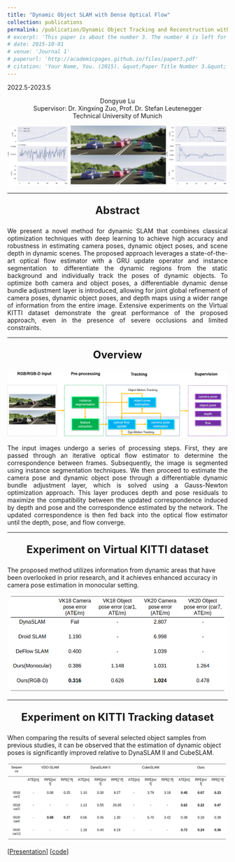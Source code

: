 ```yaml
---
title: "Dynamic Object SLAM with Dense Optical Flow"
collection: publications
permalink: /publication/Dynamic Object Tracking and Reconstruction with Dense Optical Flow
# excerpt: 'This paper is about the number 3. The number 4 is left for future work.'
# date: 2015-10-01
# venue: 'Journal 1'
# paperurl: 'http://academicpages.github.io/files/paper3.pdf'
# citation: 'Your Name, You. (2015). &quot;Paper Title Number 3.&quot; <i>Journal 1</i>. 1(3).'
---
```


2022.5-2023.5

<center>
Dongyue Lu <br /> 
Supervisor: Dr. Xingxing Zuo, Prof. Dr. Stefan Leutenegger <br /> 
Technical University of Munich 
</center>


<!-- <p align = "center">
<img src = ../files/overview.png alt = 'scene' height = 10% width = 80% />
<img src = ../files/result.png alt = 'scene' height = 10% width = 80% />
</p> -->

![thesis](../files/new_thesis.png)

---

<p style="text-align: center; font-size: 24px;"><strong>Abstract</strong></p>
<p align = "justify"> 
We present a novel method for dynamic SLAM that combines classical optimization
techniques with deep learning to achieve high accuracy and robustness in estimating camera
poses, dynamic object poses, and scene depth in dynamic scenes. The
proposed approach leverages a state-of-the-art optical flow estimator with a GRU update
operator and instance segmentation to differentiate the dynamic regions from the static
background and individually track the poses of dynamic objects. To optimize both camera
and object poses, a differentiable dynamic dense bundle adjustment layer is introduced,
allowing for joint global refinement of camera poses, dynamic object poses, and depth maps
using a wider range of information from the entire image. Extensive experiments on the Virtual KITTI dataset demonstrate the great performance
of the proposed approach, even in the presence of severe occlusions and limited constraints.
</p>

---

<p style="text-align: center; font-size: 24px;"><strong>Overview</strong></p>

![arch](../files/thesis_arch.png)

<p align = "justify"> 
The input images undergo a series of processing steps. First, they are passed through an iterative optical flow estimator to determine the correspondence between frames. Subsequently, the image is segmented using instance segmentation techniques. We then proceed to estimate the camera pose and dynamic object pose through a differentiable dynamic bundle adjustment layer, which is solved using a Gauss-Newton optimization approach. This layer produces depth and pose residuals to maximize the compatibility between the updated correspondence induced by depth and pose and the correspondence estimated by the network. The updated correspondence is then fed back into the optical flow estimator until the depth, pose, and flow converge.
</p>

---

<p style="text-align: center; font-size: 24px;"><strong>Experiment on Virtual KITTI dataset</strong></p>

The proposed method utilizes information from dynamic areas that have been overlooked in prior research, and it achieves enhanced accuracy in camera pose estimation in monocular setting.

![vkitti](../files/vkitti.png)

---
<p style="text-align: center; font-size: 24px;"><strong>Experiment on KITTI Tracking dataset</strong></p>

When comparing the results of several selected object samples from previous studies, it can be observed that the estimation of dynamic object poses is significantly improved relative to DynaSLAM II and CubeSLAM.

![kitti](../files/kitti.png)

[[Presentation](http://dylanorange.github.io/files/slides.pdf)]
[[code](https://github.com/DylanOrange/DROID-SLAM/tree/vkitti-allscene)]
<!-- [[Project report](http://dylanorange.github.io/files/mvs.pdf)]
[[code](https://github.com/DylanOrange/End-to-end-Learned-Multi-View-Stereo-Reconstruction-with-Transformers)] -->